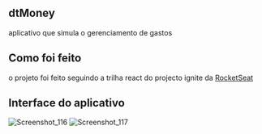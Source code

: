 ## dtMoney

aplicativo que simula o gerenciamento de gastos

## Como foi feito

o projeto foi feito seguindo a trilha react do projecto ignite da [RocketSeat](https://www.rocketseat.com.br/)

## Interface do aplicativo
![Screenshot_116](https://user-images.githubusercontent.com/33937520/152079546-71c72a2a-7f42-45b0-97fa-8ee9fb096719.png)
![Screenshot_117](https://user-images.githubusercontent.com/33937520/152079728-f0ce6c11-aacd-47ea-a9ac-bdd672125bac.png)
